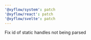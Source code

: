 ```yaml
---
'@xyflow/system': patch
'@xyflow/react': patch
'@xyflow/svelte': patch
---
```


Fix id of static handles not being parsed
